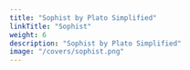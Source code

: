 ```yaml
---
title: "Sophist by Plato Simplified"
linkTitle: "Sophist"
weight: 6
description: "Sophist by Plato Simplified"
image: "/covers/sophist.png"
---
```


